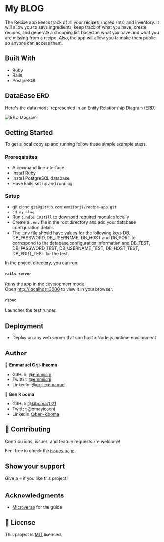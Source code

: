 # My BLOG

The Recipe app keeps track of all your recipes, ingredients, and inventory. It will allow you to save ingredients, keep track of what you have, create recipes, and generate a shopping list based on what you have and what you are missing from a recipe. Also, the app will allow you to make them public so anyone can access them.

## Built With

- Ruby
- Rails
- PostgreSQL

## DataBase ERD

Here's the data model represented in an Entity Relationship Diagram (ERD)

![ERD Diagram](https://github.com/microverseinc/curriculum-rails/raw/main/recipe-app/images/recipe_erd_2_members.png)

<!-- ## Live Demo -->


## Getting Started

To get a local copy up and running follow these simple example steps.

### Prerequisites

- A command line interface
- Install Ruby
- Install PostgreSQL database
- Have Rails set up and running

### Setup

- git clone `git@github.com:emmiiorji/recipe-app.git`
- `cd my_blog`
- Run `bundle install` to download required modules locally
- Create a `.env` file in the root directory and add your database configuration details
- The .env file should have values for the following keys DB, DB_PASSWORD, DB_USERNAME, DB_HOST and DB_PORT to correspond to the database configuration information and DB_TEST, DB_PASSWORD_TEST, DB_USERNAME_TEST, DB_HOST_TEST, DB_PORT_TEST for the test.

In the project directory, you can run:

#### `rails server`

Runs the app in the development mode.\
Open [http://localhost:3000](http://localhost:3000) to view it in your browser.


#### `rspec`

Launches the test runner.

## Deployment

- Deploy on any web server that can host a Node.js runtime environment


## Author

👤 **Emmanuel Orji-Ihuoma**

- GitHub: [@emmiiorji](https://github.com/emmiiorji)
- Twitter: [@emmiiorji](https://twitter.com/emmiiorji)
- LinkedIn: [@orji-emmanuel](https://linkedin.com/in/orji-emmanuel)

👤 **Ben Kiboma**

 - GitHub:[@kiboma2021](https://github.com/kiboma2021) 
- Twitter:[@omayiobenj](https://twitter.com/omayiobenj) 
- LinkedIn:[@ben-kiboma](https://www.linkedin.com/in/ben-kiboma/) 

## 🤝 Contributing

Contributions, issues, and feature requests are welcome!

Feel free to check the [issues page](../../issues/).

## Show your support

Give a ⭐️ if you like this project!

## Acknowledgments

- [Microverse](https://www.microverse.org/) for the guide

## 📝 License

This project is [MIT](./LICENSE) licensed.
